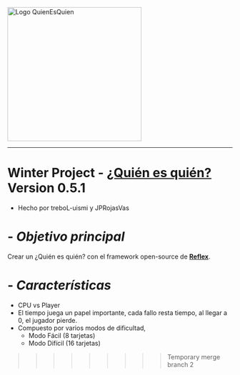<p aling="center">
    <img width="300" src="https://procomun.intef.es/files/articulos/guess_who_logo_side_es_b.jpg" alt="Logo QuienEsQuien">
</p>

<hr>

# **Winter Project - [¿Quién es quién?](https://es.wikipedia.org/wiki/Guess_Who%3F) Version 0.5.1**
- Hecho por treboL-uismi y JPRojasVas

# - *Objetivo principal*
Crear un ¿Quién es quién? con el framework open-source de **[Reflex](https://reflex.dev/)**.

# - *Características*
+ CPU vs Player
+ El tiempo juega un papel importante, cada fallo resta tiempo, al llegar a 0, el jugador       pierde.
+ Compuesto por varios modos de dificultad,
    - Modo Fácil (8 tarjetas)
    - Modo Difícil (16 tarjetas)
>>>>>>>>> Temporary merge branch 2
